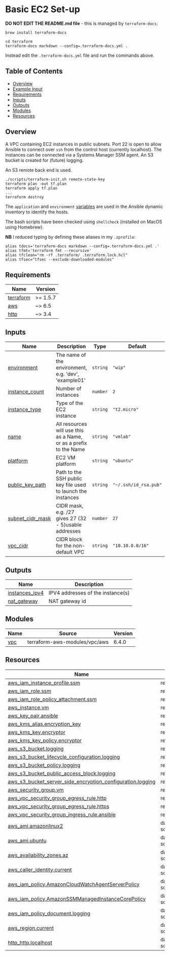 # Basic EC2 Set-up

**DO NOT EDIT THE README.md file** - this is managed by `terraform-docs`:

```shell
brew install terraform-docs

cd terraform
terraform-docs markdown --config=.terraform-docs.yml .
```

Instead edit the `.terraform-docs.yml` file and run the commands above.

## Table of Contents

- [Overview][1]
- [Example Input][2]
- [Requirements][3]
- [Inputs][4]
- [Outputs][5]
- [Modules][6]
- [Resources][7]

## Overview

A VPC containing EC2 instances in public subnets. Port 22 is open to allow Ansible to
connect over `ssh` from the control host (currently localhost). The instances can be
connected via a Systems Manager SSM agent. An S3 bucket is created for (future) logging.

An S3 remote back end is used.

```
./scripts/terraform-init.sh remote-state-key
terraform plan -out tf.plan
terraform apply tf.plan
...
terraform destroy
```

The `application` and `environment` [variables](./variables.tf) are used in the Ansible
dynamic inventory to identify the hosts.

The bash scripts have been checked using `shellcheck` (installed on MacOS using Homebrew).

**NB** I reduced typing by defining these aliases in my `.zprofile`:
```shell
alias tdocs='terraform-docs markdown --config=.terraform-docs.yml .'
alias tfmt='terraform fmt --recursive'
alias tfclean="rm -rf .terraform/ .terraform.lock.hcl"
alias tfsec="tfsec --exclude-downloaded-modules"
```



## Requirements

| Name | Version |
|------|---------|
| <a name="requirement_terraform"></a> [terraform](#requirement\_terraform) | >= 1.5.7 |
| <a name="requirement_aws"></a> [aws](#requirement\_aws) | ~> 6.5 |
| <a name="requirement_http"></a> [http](#requirement\_http) | ~> 3.4 |

## Inputs

| Name | Description | Type | Default | Required |
|------|-------------|------|---------|:--------:|
| <a name="input_environment"></a> [environment](#input\_environment) | The name of the environment, e.g. 'dev', 'example01' | `string` | `"wip"` | no |
| <a name="input_instance_count"></a> [instance\_count](#input\_instance\_count) | Number of instances | `number` | `2` | no |
| <a name="input_instance_type"></a> [instance\_type](#input\_instance\_type) | Type of the EC2 instance | `string` | `"t2.micro"` | no |
| <a name="input_name"></a> [name](#input\_name) | All resources will use this as a Name, or as a prefix to the Name | `string` | `"vmlab"` | no |
| <a name="input_platform"></a> [platform](#input\_platform) | EC2 VM platform | `string` | `"ubuntu"` | no |
| <a name="input_public_key_path"></a> [public\_key\_path](#input\_public\_key\_path) | Path to the SSH public key file used to launch the instances | `string` | `"~/.ssh/id_rsa.pub"` | no |
| <a name="input_subnet_cidr_mask"></a> [subnet\_cidr\_mask](#input\_subnet\_cidr\_mask) | CIDR mask, e.g. /27 gives 27 (32 - 5)usable addresses | `number` | `27` | no |
| <a name="input_vpc_cidr"></a> [vpc\_cidr](#input\_vpc\_cidr) | CIDR block for the non-default VPC | `string` | `"10.10.0.0/16"` | no |

## Outputs

| Name | Description |
|------|-------------|
| <a name="output_instances_ipv4"></a> [instances\_ipv4](#output\_instances\_ipv4) | IPV4 addresses of the instance(s) |
| <a name="output_nat_gateway"></a> [nat\_gateway](#output\_nat\_gateway) | NAT gateway id |

## Modules

| Name | Source | Version |
|------|--------|---------|
| <a name="module_vpc"></a> [vpc](#module\_vpc) | terraform-aws-modules/vpc/aws | 6.4.0 |

## Resources

| Name | Type |
|------|------|
| [aws_iam_instance_profile.ssm](https://registry.terraform.io/providers/hashicorp/aws/latest/docs/resources/iam_instance_profile) | resource |
| [aws_iam_role.ssm](https://registry.terraform.io/providers/hashicorp/aws/latest/docs/resources/iam_role) | resource |
| [aws_iam_role_policy_attachment.ssm](https://registry.terraform.io/providers/hashicorp/aws/latest/docs/resources/iam_role_policy_attachment) | resource |
| [aws_instance.vm](https://registry.terraform.io/providers/hashicorp/aws/latest/docs/resources/instance) | resource |
| [aws_key_pair.ansible](https://registry.terraform.io/providers/hashicorp/aws/latest/docs/resources/key_pair) | resource |
| [aws_kms_alias.encryption_key](https://registry.terraform.io/providers/hashicorp/aws/latest/docs/resources/kms_alias) | resource |
| [aws_kms_key.encryptor](https://registry.terraform.io/providers/hashicorp/aws/latest/docs/resources/kms_key) | resource |
| [aws_kms_key_policy.encryptor](https://registry.terraform.io/providers/hashicorp/aws/latest/docs/resources/kms_key_policy) | resource |
| [aws_s3_bucket.logging](https://registry.terraform.io/providers/hashicorp/aws/latest/docs/resources/s3_bucket) | resource |
| [aws_s3_bucket_lifecycle_configuration.logging](https://registry.terraform.io/providers/hashicorp/aws/latest/docs/resources/s3_bucket_lifecycle_configuration) | resource |
| [aws_s3_bucket_policy.logging](https://registry.terraform.io/providers/hashicorp/aws/latest/docs/resources/s3_bucket_policy) | resource |
| [aws_s3_bucket_public_access_block.logging](https://registry.terraform.io/providers/hashicorp/aws/latest/docs/resources/s3_bucket_public_access_block) | resource |
| [aws_s3_bucket_server_side_encryption_configuration.logging](https://registry.terraform.io/providers/hashicorp/aws/latest/docs/resources/s3_bucket_server_side_encryption_configuration) | resource |
| [aws_security_group.vm](https://registry.terraform.io/providers/hashicorp/aws/latest/docs/resources/security_group) | resource |
| [aws_vpc_security_group_egress_rule.http](https://registry.terraform.io/providers/hashicorp/aws/latest/docs/resources/vpc_security_group_egress_rule) | resource |
| [aws_vpc_security_group_egress_rule.https](https://registry.terraform.io/providers/hashicorp/aws/latest/docs/resources/vpc_security_group_egress_rule) | resource |
| [aws_vpc_security_group_ingress_rule.ansible](https://registry.terraform.io/providers/hashicorp/aws/latest/docs/resources/vpc_security_group_ingress_rule) | resource |
| [aws_ami.amazonlinux2](https://registry.terraform.io/providers/hashicorp/aws/latest/docs/data-sources/ami) | data source |
| [aws_ami.ubuntu](https://registry.terraform.io/providers/hashicorp/aws/latest/docs/data-sources/ami) | data source |
| [aws_availability_zones.az](https://registry.terraform.io/providers/hashicorp/aws/latest/docs/data-sources/availability_zones) | data source |
| [aws_caller_identity.current](https://registry.terraform.io/providers/hashicorp/aws/latest/docs/data-sources/caller_identity) | data source |
| [aws_iam_policy.AmazonCloudWatchAgentServerPolicy](https://registry.terraform.io/providers/hashicorp/aws/latest/docs/data-sources/iam_policy) | data source |
| [aws_iam_policy.AmazonSSMManagedInstanceCorePolicy](https://registry.terraform.io/providers/hashicorp/aws/latest/docs/data-sources/iam_policy) | data source |
| [aws_iam_policy_document.logging](https://registry.terraform.io/providers/hashicorp/aws/latest/docs/data-sources/iam_policy_document) | data source |
| [aws_region.current](https://registry.terraform.io/providers/hashicorp/aws/latest/docs/data-sources/region) | data source |
| [http_http.localhost](https://registry.terraform.io/providers/hashicorp/http/latest/docs/data-sources/http) | data source |

[1]: #overview
[2]: #example-input
[3]: #requirements
[4]: #inputs
[5]: #outputs
[6]: #modules
[7]: #resources
